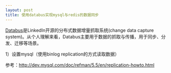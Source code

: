 ```yaml
---
layout: post
title: 使用databus实现mysql与redis的数据同步
---
```



[Databus](https://github.com/linkedin/databus "Databus")是LinkedIn开源的分布式数据增量抓取系统(change data capture system)。从个人理解来看，Databus主要用于数据的抓取与传播，用于同步、分发、迁移等场景。

1）设置mysql（使用binlog replication的方式读取数据）

参考：http://dev.mysql.com/doc/refman/5.5/en/replication-howto.html